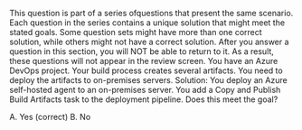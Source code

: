 This question is part of a series ofquestions that present the same scenario. Each question in the series contains a unique solution that might meet the stated goals. Some question sets might have more than one correct solution, while others might not have a correct solution.
After you answer a question in this section, you will NOT be able to return to it. As a result, these questions will not appear in the review screen.
You have an Azure DevOps project.
Your build process creates several artifacts.
You need to deploy the artifacts to on-premises servers.
Solution: You deploy an Azure self-hosted agent to an on-premises server. You add a Copy and Publish Build Artifacts task to the deployment pipeline.
Does this meet the goal?

A. Yes (correct)
B. No
